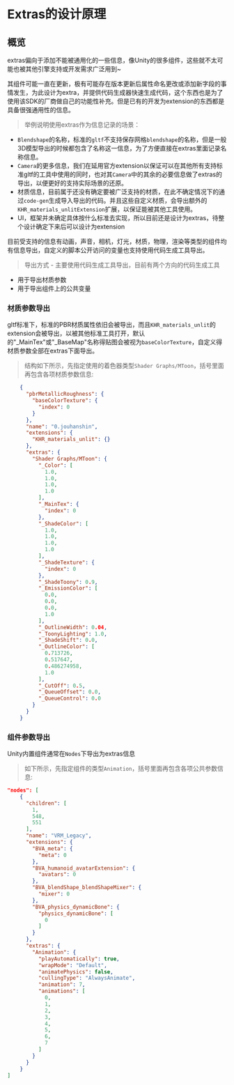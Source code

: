# Extras的设计原理

## 概览

extras偏向于添加不能被通用化的一些信息，像Unity的很多组件，这些就不太可能也被其他引擎支持或开发需求广泛用到~

其组件可能一直在更新，极有可能存在版本更新后属性命名更改或添加新字段的事情发生，为此设计为extra，并提供代码生成器快速生成代码，这个东西也是为了使用该SDK的厂商做自己的功能性补充。但是已有的开发为extension的东西都是具备很强通用性的信息。

> 举例说明使用extras作为信息记录的场景：

- `Blendshape`的名称，标准的`gltf`不支持保存网格`blendshape`的名称，但是一般3D模型导出的时候都包含了名称这一信息，为了方便直接在extras里面记录名称信息。
- `Camera`的更多信息，我们在延用官方extension以保证可以在其他所有支持标准gltf的工具中使用的同时，也对其`Camera`中的其余的必要信息做了extras的导出，以便更好的支持实际场景的还原。
- 材质信息，目前属于还没有确定要被广泛支持的材质，在此不确定情况下的通过`code-gen`生成导入导出的代码。并且这些自定义材质，会导出额外的`KHR_materials_unlitExtension`扩展，以保证能被其他工具使用。
- UI，框架并未确定具体按什么标准去实现，所以目前还是设计为extras，待整个设计确定下来后可以设计为extension

目前受支持的信息有动画，声音，相机，灯光，材质，物理，渲染等类型的组件均有信息导出，自定义的脚本公开访问的变量也支持使用代码生成工具导出。

> 导出方式 - 主要使用代码生成工具导出，目前有两个方向的代码生成工具

- 用于导出材质参数
- 用于导出组件上的公共变量

### 材质参数导出

gltf标准下，标准的PBR材质属性依旧会被导出，而且`KHR_materials_unlit`的extension会被导出，以被其他标准工具打开，默认的"_MainTex"或"_BaseMap"名称得贴图会被视为`baseColorTexture`，自定义得材质参数全部在extras下面导出。

> 结构如下所示，先指定使用的着色器类型`Shader Graphs/MToon`，括号里面再包含各项材质参数信息:

```json
    {
      "pbrMetallicRoughness": {
        "baseColorTexture": {
          "index": 0
        }
      },
      "name": "0.jouhanshin",
      "extensions": {
        "KHR_materials_unlit": {}
      },
      "extras": {
        "Shader Graphs/MToon": {
          "_Color": [
            1.0,
            1.0,
            1.0,
            1.0
          ],
          "_MainTex": {
            "index": 0
          },
          "_ShadeColor": [
            1.0,
            1.0,
            1.0,
            1.0
          ],
          "_ShadeTexture": {
            "index": 0
          },
          "_ShadeToony": 0.9,
          "_EmissionColor": [
            0.0,
            0.0,
            0.0,
            1.0
          ],
          "_OutlineWidth": 0.04,
          "_ToonyLighting": 1.0,
          "_ShadeShift": 0.0,
          "_OutlineColor": [
            0.713726,
            0.517647,
            0.486274958,
            1.0
          ],
          "_CutOff": 0.5,
          "_QueueOffset": 0.0,
          "_QueueControl": 0.0
        }
      }
    }
```

### 组件参数导出

Unity内置组件通常在`Nodes`下导出为extras信息

> 如下所示，先指定组件的类型`Animation`，括号里面再包含各项公共参数信息:

```json
"nodes": [
    {
      "children": [
        1,
        548,
        551
      ],
      "name": "VRM_Legacy",
      "extensions": {
        "BVA_meta": {
          "meta": 0
        },
        "BVA_humanoid_avatarExtension": {
          "avatars": 0
        },
        "BVA_blendShape_blendShapeMixer": {
          "mixer": 0
        },
        "BVA_physics_dynamicBone": {
          "physics_dynamicBone": [
            0
          ]
        }
      },
      "extras": {
        "Animation": {
          "playAutomatically": true,
          "wrapMode": "Default",
          "animatePhysics": false,
          "cullingType": "AlwaysAnimate",
          "animation": 7,
          "animations": [
            0,
            1,
            2,
            3,
            4,
            5,
            6,
            7
          ]
        }
      }
    }
]
```